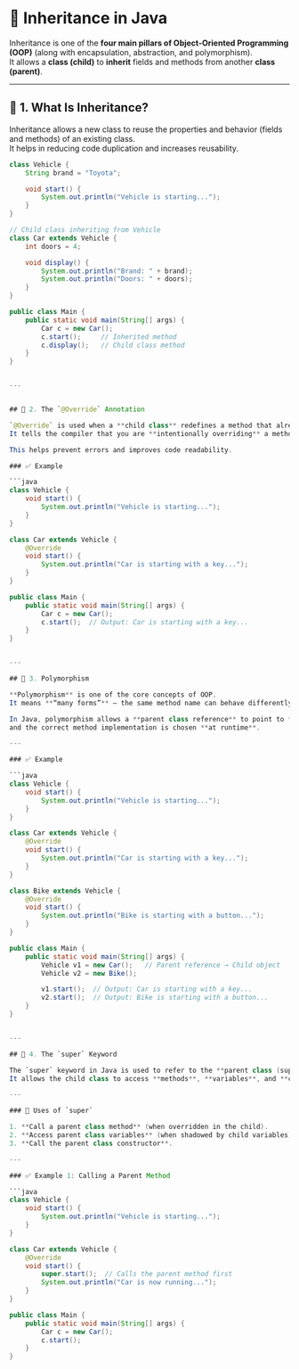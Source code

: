 # 🧬 Inheritance in Java

Inheritance is one of the **four main pillars of Object-Oriented Programming (OOP)** (along with encapsulation, abstraction, and polymorphism).  
It allows a **class (child)** to **inherit** fields and methods from another **class (parent)**.

---

## 🔹 1. What Is Inheritance?

Inheritance allows a new class to reuse the properties and behavior (fields and methods) of an existing class.  
It helps in reducing code duplication and increases reusability.

```java
class Vehicle {
    String brand = "Toyota";

    void start() {
        System.out.println("Vehicle is starting...");
    }
}

// Child class inheriting from Vehicle
class Car extends Vehicle {
    int doors = 4;

    void display() {
        System.out.println("Brand: " + brand);
        System.out.println("Doors: " + doors);
    }
}

public class Main {
    public static void main(String[] args) {
        Car c = new Car();
        c.start();     // Inherited method
        c.display();   // Child class method
    }
}


---


## 🔹 2. The `@Override` Annotation

`@Override` is used when a **child class** redefines a method that already exists in the **parent class**.  
It tells the compiler that you are **intentionally overriding** a method from the superclass.

This helps prevent errors and improves code readability.

### ✅ Example

```java
class Vehicle {
    void start() {
        System.out.println("Vehicle is starting...");
    }
}

class Car extends Vehicle {
    @Override
    void start() {
        System.out.println("Car is starting with a key...");
    }
}

public class Main {
    public static void main(String[] args) {
        Car c = new Car();
        c.start();  // Output: Car is starting with a key...
    }
}


---

## 🔹 3. Polymorphism 

**Polymorphism** is one of the core concepts of OOP.  
It means **“many forms”** — the same method name can behave differently depending on the **object** that calls it.

In Java, polymorphism allows a **parent class reference** to point to **child class objects**,  
and the correct method implementation is chosen **at runtime**.

---

### ✅ Example

```java
class Vehicle {
    void start() {
        System.out.println("Vehicle is starting...");
    }
}

class Car extends Vehicle {
    @Override
    void start() {
        System.out.println("Car is starting with a key...");
    }
}

class Bike extends Vehicle {
    @Override
    void start() {
        System.out.println("Bike is starting with a button...");
    }
}

public class Main {
    public static void main(String[] args) {
        Vehicle v1 = new Car();   // Parent reference → Child object
        Vehicle v2 = new Bike();

        v1.start();  // Output: Car is starting with a key...
        v2.start();  // Output: Bike is starting with a button...
    }
}


---

## 🔹 4. The `super` Keyword

The `super` keyword in Java is used to refer to the **parent class (superclass)**.  
It allows the child class to access **methods**, **variables**, and **constructors** from its parent.

---

### 🧩 Uses of `super`

1. **Call a parent class method** (when overridden in the child).  
2. **Access parent class variables** (when shadowed by child variables).  
3. **Call the parent class constructor**.

---

### ✅ Example 1: Calling a Parent Method

```java
class Vehicle {
    void start() {
        System.out.println("Vehicle is starting...");
    }
}

class Car extends Vehicle {
    @Override
    void start() {
        super.start();  // Calls the parent method first
        System.out.println("Car is now running...");
    }
}

public class Main {
    public static void main(String[] args) {
        Car c = new Car();
        c.start();
    }
}
